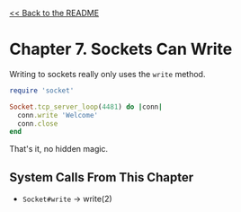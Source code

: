 [&lt;&lt; Back to the README](README.md)

# Chapter 7. Sockets Can Write

Writing to sockets really only uses the `write` method.

```ruby
require 'socket'

Socket.tcp_server_loop(4481) do |conn|
  conn.write 'Welcome'
  conn.close
end
```

That's it, no hidden magic.

## System Calls From This Chapter

* `Socket#write` -> write(2)

